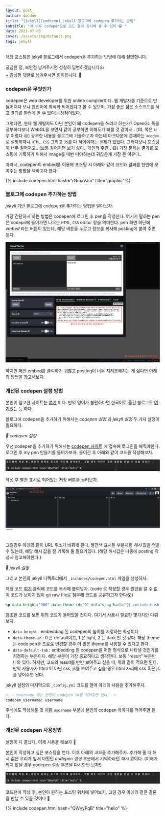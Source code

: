 ```yaml
---
layout: post
author: doodoo
title: "[jekyll][codepen] jekyll 블로그에 codepen 추가하는 방법"
subtitle: "야 너두 codepen으로 코드 결과 동시에 볼 수 있어 😁 "
date: 2021-07-06
cover: /assets/img/default.png
tags: jekyll
---
```


해당 포스팅은 jekyll 블로그에서 codepen을 추가하는 방법에 대해 설명합니다.

궁금한 점, 보안점 남겨주시면 성실히 답변하겠습니다👍 <br>
\+ 감상평 댓글로 남겨주시면 힘이됩니다. 🙇

### codepen은 무엇인가
codepen은 web developer를 위한 online compiler이다. 웹 개발자를 기준으로 만들어지다 보니 웹언어에 최적화 되어있다고 볼 수 있으며, 가장 좋은 점은 소스코드를 적고 결과를 한번에 볼 수 있다는 장점이있다.

그렇다면, 현재 웹 개발자도 아닌 본인이 왜 codepen을 쓰려고 하는가? OpenGL 쪽을 공부하다보니 WebGL을 보면서 같이 공부하면 이해도가 빠를 것 같아서.. (GL 쪽은 너무 어렵다 😵)
공부한 내용을 블로그에 기술하고자 하는데 마크다운에 존재하는 `<code>` 로 설명하자니 `HTML`, `CSS` 그리고 `JS`를 다 적어야하는 문제가 있었다. 그러다보니 포스팅이 너무 길어지고.. (보통 길어지면 보기 싫다.. 개인적 주관.. 😷) 가장 문제는 결과를 포스팅에 기록하기 위해서 image를 매번 떠야하는데 귀찮은게 가장 큰 이유다..

따라서, codepen의 embed를 이용해 포스팅 시 아래와 같이 코드와 결과를 한번에 보여주는 방법을 택하고자 한다.

{% include codepen.html hash="rNmxVJm" title="graphic"%}

### 블로그에 codepen 추가하는 방법
*jekyll* 기반 블로그에 codepen을 추가하는 방법을 알아보자.

가장 간단하게 하는 방법은 codepen에 로그인 후 pen을 작성한다. 여기서 말하는 pen은 codepn에 들어가면 나오는 `HTML`, `CSS` editor 창을 의미한다. pen 화면 하단에 *embed* 라는 버튼이 있는데, 해당 버튼을 누르고 정보를 복사해 posting에 붙여 주면 된다.

![codepen_default](/assets/img/codepen_default.png)

하지만 매번 embed를 클릭하기 귀찮고 posting이 너무 지저분해지는 게 싫다면 아래의 방법을 참고해보자.

### 개선된 codepen 설정 방법
본인이 참고한 사이트는 [여기](https://ryanjduffy.github.io/blog/2016/01/08/codepen-on-jekyll.html) 이다. 만약 영어가 불편하다면 한국어로 옮긴 블로그도 [여기](https://kijungsong.github.io/2020/04/08/hello-codepen/)있는 듯 하다.

블로그에 codepen을 추가하기 위해서는 *codepen 설정* 과 *jekyll 설정* 두 가지 설정이 필요하다.

*🌱 codepen 설정*

우선 codepen을 추가하기 위해서는 [codepen 사이트](https://codepen.io/) 에 접속해 로그인을 해줘야한다. 로그인 후 my pen 만들기를 들어가보자. 들어간 후 아래와 같이 코드를 작성해보자.

![codepen](/assets/img/codepen.png)

작성 후 빨간 표시로 되어있는 저장 버튼을 눌러보자.

![codepen_hash](/assets/img/codepen_hash.png)

그럴경우 아래와 같이 URL 주소가 바뀌게 된다. 빨간색 표시된 부분처럼 *해시* 값을 얻을 수 있는데, 해당 해시 값을 잘 기록해 둘 필요가있다. (해당 해시값은 나중에 posting 작성시 참고해야한다.)

*🌱 jekyll 설정*

그리고 본인의 jekyll 디렉토리에서 `_includes/codepen.html` 파일을 생성하자.

해당 코드 [여기](https://raw.githubusercontent.com/0xd00d00/0xd00d00.github.io/master/_includes/codepen.html) 클릭해 코드를 복사해 붙여넣자. (code 로 작성할 경우 원인을 알 수 없이 코드가 보이지 않아 git raw file로 첨부해 코드를 공유하고자 한다😰)

```html
<p data-height="300" data-theme-id="0" data-slug-hash="{{ include.hash }}" data-default-tab="html,result" data-user="{{ username }}" class='codepen split-output'>
```

참조한 코드를 보면 위의 코드가 들어있을 것이다. 여기서 사용시 필요한 몇가지만 다뤄보자.

- `data-height` : embedding 된 codepen의 높이를 지정하는 속성이다
- `data-theme-id` : 0 은 default이고, 1 은 light, 2 는 dark 인 것 같다. 해당 theme는 code pen을 프로로 변경할 경우 더 많은 theme를 사용할 수 있다고 한다.
- `data-default-tab` : embedding 된 codepen을 어떤 형식으로 나타낼 것인가를 지정하는 부분이다. 해당 부분이 가장 중요하다고 생각한다. 보통 "result" 부분만 나와 있다. 하지만, 코드와 result를 반반 보여주고 싶을 때, 위와 같이 적으면 된다. 만약 사용자가 html 이 아닌 css, js를 보여주고 싶을 경우 html 자리에 css 혹은 js를 넣어주면 된다.

jekyll 설정의 마지막으로 `_config.yml` 코드를 열어 아래의 내용을 추가해주자.

```html
<!-- username 에는 본인의 codepen id를 적어주면 된다 -->
codepen_username: username
```

주석에도 작성해둔 것 처럼 `username` 부분에 본인의 codepen 아이디를 적어주면 된다.

### 개선된 codepen 사용방법
설정이 다 끝났다. 이제 사용을 해보자 🎵

본인이 작성하고 싶은 포스팅을 연다.
이후 아래의 *코드*을 추가해주자. 추가해 줄 때 해시 값은 우리가 앞서 다뤘던 *codepen 설정* 부분에서 기억하라던 *해시 값*이다. (이해가 되지 않을 경우 codepen 설정 부분을 다시한번 보자!)

![codepen](/assets/img/codepen.png)

코드팬에 작성 후, 본인이 원하는 포스팅 위치에 넣어보자. 그럴 경우 아래와 같은 결론을 만날 수 있을 것이다 🎵

{% include codepen.html hash="QWvyPqB" title="hello" %}
